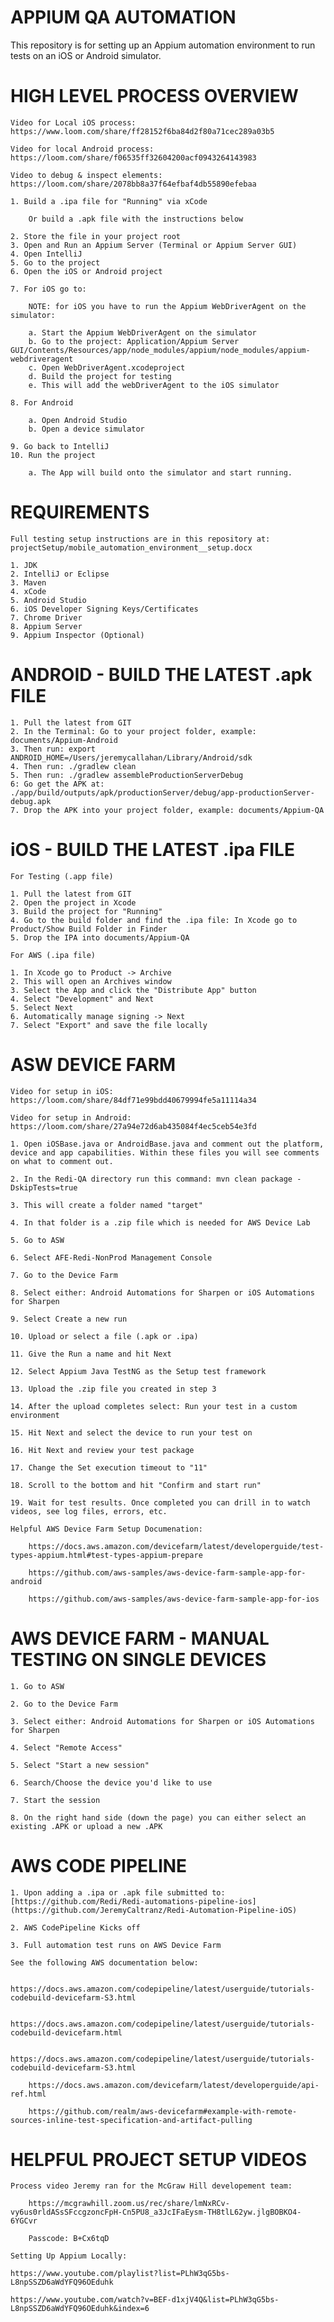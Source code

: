 # APPIUM QA AUTOMATION

This repository is for setting up an Appium automation environment to run tests on an iOS or Android simulator. 

# HIGH LEVEL PROCESS OVERVIEW

	Video for Local iOS process: https://www.loom.com/share/ff28152f6ba84d2f80a71cec289a03b5

	Video for local Android process: https://loom.com/share/f06535ff32604200acf0943264143983

	Video to debug & inspect elements: https://loom.com/share/2078bb8a37f64efbaf4db55890efebaa

	1. Build a .ipa file for "Running" via xCode

		Or build a .apk file with the instructions below

	2. Store the file in your project root
	3. Open and Run an Appium Server (Terminal or Appium Server GUI)
	4. Open IntelliJ
	5. Go to the project
	6. Open the iOS or Android project

	7. For iOS go to:

  		NOTE: for iOS you have to run the Appium WebDriverAgent on the simulator:
    
		a. Start the Appium WebDriverAgent on the simulator
		b. Go to the project: Application/Appium Server GUI/Contents/Resources/app/node_modules/appium/node_modules/appium-webdriveragent
		c. Open WebDriverAgent.xcodeproject
		d. Build the project for testing
		e. This will add the webDriverAgent to the iOS simulator

	8. For Android 

		a. Open Android Studio
		b. Open a device simulator

	9. Go back to IntelliJ
	10. Run the project

		a. The App will build onto the simulator and start running.

# REQUIREMENTS

	Full testing setup instructions are in this repository at: projectSetup/mobile_automation_environment__setup.docx
	
	1. JDK
	2. IntelliJ or Eclipse
	3. Maven
	4. xCode
	5. Android Studio 
	6. iOS Developer Signing Keys/Certificates
	7. Chrome Driver 
	8. Appium Server
	9. Appium Inspector (Optional)

# ANDROID - BUILD THE LATEST .apk FILE

	1. Pull the latest from GIT 
	2. In the Terminal: Go to your project folder, example: documents/Appium-Android
	3. Then run: export ANDROID_HOME=/Users/jeremycallahan/Library/Android/sdk
	4. Then run: ./gradlew clean
	5. Then run: ./gradlew assembleProductionServerDebug
	6: Go get the APK at: ./app/build/outputs/apk/productionServer/debug/app-productionServer-debug.apk
	7. Drop the APK into your project folder, example: documents/Appium-QA

# iOS - BUILD THE LATEST .ipa FILE

	For Testing (.app file)

	1. Pull the latest from GIT
	2. Open the project in Xcode
	3. Build the project for "Running"
	4. Go to the build folder and find the .ipa file: In Xcode go to Product/Show Build Folder in Finder
	5. Drop the IPA into documents/Appium-QA

	For AWS (.ipa file)

	1. In Xcode go to Product -> Archive
	2. This will open an Archives window
	3. Select the App and click the "Distribute App" button
	4. Select "Development" and Next
	5. Select Next
	6. Automatically manage signing -> Next
	7. Select "Export" and save the file locally


# ASW DEVICE FARM

	Video for setup in iOS: https://loom.com/share/84df71e99bdd40679994fe5a11114a34

	Video for setup in Android: https://loom.com/share/27a94e72d6ab435084f4ec5ceb54e3fd

	1. Open iOSBase.java or AndroidBase.java and comment out the platform, device and app capabilities. Within these files you will see comments on what to comment out.

	2. In the Redi-QA directory run this command: mvn clean package -DskipTests=true

	3. This will create a folder named "target"

	4. In that folder is a .zip file which is needed for AWS Device Lab

	5. Go to ASW 

	6. Select AFE-Redi-NonProd Management Console

	7. Go to the Device Farm

	8. Select either: Android Automations for Sharpen or iOS Automations for Sharpen

	9. Select Create a new run

	10. Upload or select a file (.apk or .ipa)

	11. Give the Run a name and hit Next

	12. Select Appium Java TestNG as the Setup test framework

	13. Upload the .zip file you created in step 3

	14. After the upload completes select: Run your test in a custom environment

	15. Hit Next and select the device to run your test on

	16. Hit Next and review your test package

	17. Change the Set execution timeout to "11"

	18. Scroll to the bottom and hit "Confirm and start run"

	19. Wait for test results. Once completed you can drill in to watch videos, see log files, errors, etc.

	Helpful AWS Device Farm Setup Documenation:

		https://docs.aws.amazon.com/devicefarm/latest/developerguide/test-types-appium.html#test-types-appium-prepare
	
		https://github.com/aws-samples/aws-device-farm-sample-app-for-android

		https://github.com/aws-samples/aws-device-farm-sample-app-for-ios

# AWS DEVICE FARM - MANUAL TESTING ON SINGLE DEVICES

	1. Go to ASW 

	2. Go to the Device Farm

	3. Select either: Android Automations for Sharpen or iOS Automations for Sharpen

	4. Select "Remote Access"

	5. Select "Start a new session"

	6. Search/Choose the device you'd like to use

	7. Start the session

	8. On the right hand side (down the page) you can either select an existing .APK or upload a new .APK 

# AWS CODE PIPELINE

	1. Upon adding a .ipa or .apk file submitted to: [https://github.com/Redi/Redi-automations-pipeline-ios](https://github.com/JeremyCaltranz/Redi-Automation-Pipeline-iOS)

	2. AWS CodePipeline Kicks off

	3. Full automation test runs on AWS Device Farm

	See the following AWS documentation below:

		https://docs.aws.amazon.com/codepipeline/latest/userguide/tutorials-codebuild-devicefarm-S3.html

		https://docs.aws.amazon.com/codepipeline/latest/userguide/tutorials-codebuild-devicefarm.html

		https://docs.aws.amazon.com/codepipeline/latest/userguide/tutorials-codebuild-devicefarm-S3.html

		https://docs.aws.amazon.com/devicefarm/latest/developerguide/api-ref.html

		https://github.com/realm/aws-devicefarm#example-with-remote-sources-inline-test-specification-and-artifact-pulling

# HELPFUL PROJECT SETUP VIDEOS

	Process video Jeremy ran for the McGraw Hill developement team:

		https://mcgrawhill.zoom.us/rec/share/lmNxRCv-vy6us0rldASsSFccgzoncFpH-Cn5PU8_a3JcIFaEysm-TH8tlL62yw.jlgBOBKO4-6YGCvr 

		Passcode: B+Cx6tqD

	Setting Up Appium Locally:

	https://www.youtube.com/playlist?list=PLhW3qG5bs-L8npSSZD6aWdYFQ96OEduhk

	https://www.youtube.com/watch?v=BEF-d1xjV4Q&list=PLhW3qG5bs-L8npSSZD6aWdYFQ96OEduhk&index=6



